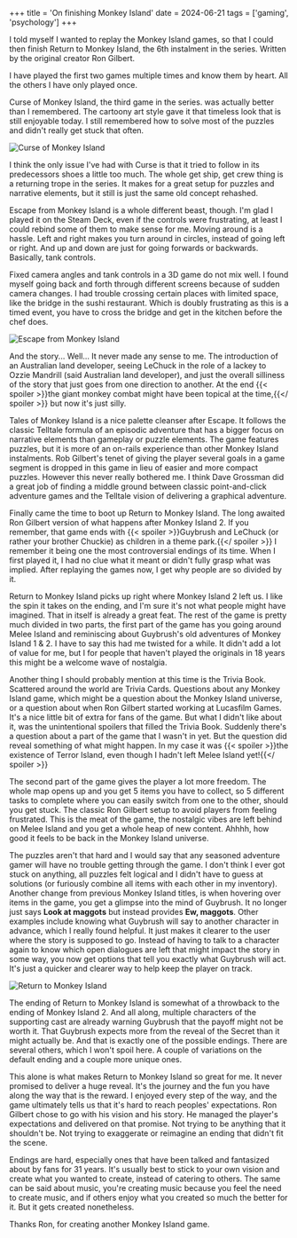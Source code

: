 +++
title = 'On finishing Monkey Island'
date = 2024-06-21
tags = ['gaming', 'psychology']
+++

I told myself I wanted to replay the Monkey Island games, so that I could then finish Return to Monkey Island, the 6th instalment in the series. Written by the original creator Ron Gilbert.

I have played the first two games multiple times and know them by heart. All the others I have only played once. 

Curse of Monkey Island, the third game in the series. was actually better than I remembered. The cartoony art style gave it that timeless look that is still enjoyable today. I still remembered how to solve most of the puzzles and didn't really get stuck that often. 

![Curse of Monkey Island](/img/blog/2024/6/on-finishing-monkey-island/curse-of-monkey-island.png "The introduction of Murray the demonic skull!")

I think the only issue I've had with Curse is that it tried to follow in its predecessors shoes a little too much. The whole get ship, get crew thing is a returning trope in the series. It makes for a great setup for puzzles and narrative elements, but it still is just the same old concept rehashed.

Escape from Monkey Island is a whole different beast, though. I'm glad I played it on the Steam Deck, even if the controls were frustrating, at least I could rebind some of them to make sense for me. Moving around is a hassle. Left and right makes you turn around in circles, instead of going left or right. And up and down are just for going forwards or backwards. Basically, tank controls. 

Fixed camera angles and tank controls in a 3D game do not mix well. I found myself going back and forth through different screens because of sudden camera changes. I had trouble crossing certain places with limited space, like the bridge in the sushi restaurant. Which is doubly frustrating as this is a timed event, you have to cross the bridge and get in the kitchen before the chef does. 

![Escape from Monkey Island](/img/blog/2024/6/on-finishing-monkey-island/escape-from-monkey-island.png "The bridge of ill timings")

And the story... Well... It never made any sense to me. The introduction of an Australian land developer, seeing LeChuck in the role of a lackey to Ozzie Mandrill (said Australian land developer), and just the overall silliness of the story that just goes from one direction to another. At the end {{< spoiler >}}the giant monkey combat might have been topical at the time,{{</ spoiler >}} but now it's just silly.

Tales of Monkey Island is a nice palette cleanser after Escape. It follows the classic Telltale formula of an episodic adventure that has a bigger focus on narrative elements than gameplay or puzzle elements. The game features puzzles, but it is more of an on-rails experience than other Monkey Island instalments. Rob Gilbert's tenet of giving the player several goals in a game segment is dropped in this game in lieu of easier and more compact puzzles. However this never really bothered me. I think Dave Grossman did a great job of finding a middle ground between classic point-and-click adventure games and the Telltale vision of delivering a graphical adventure.

Finally came the time to boot up Return to Monkey Island. The long awaited Ron Gilbert version of what happens after Monkey Island 2. If you remember, that game ends with {{< spoiler >}}Guybrush and LeChuck (or rather your brother Chuckie) as children in a theme park.{{</ spoiler >}} I remember it being one the most controversial endings of its time. When I first played it, I had no clue what it meant or didn't fully grasp what was implied. After replaying the games now, I get why people are so divided by it.

Return to Monkey Island picks up right where Monkey Island 2 left us. I like the spin it takes on the ending, and I'm sure it's not what people might have imagined. That in itself is already a great feat. The rest of the game is pretty much divided in two parts, the first part of the game has you going around Melee Island and reminiscing about Guybrush's old adventures of Monkey Island 1 & 2. I have to say this had me twisted for a while. It didn't add a lot of value for me, but I for people that haven't played the originals in 18 years this might be a welcome wave of nostalgia. 

Another thing I should probably mention at this time is the Trivia Book. Scattered around the world are Trivia Cards. Questions about any Monkey Island game, which might be a question about the Monkey Island universe, or a question about when Ron Gilbert started working at Lucasfilm Games. It's a nice little bit of extra for fans of the game. But what I didn't like about it, was the unintentional spoilers that filled the Trivia Book. Suddenly there's a question about a part of the game that I wasn't in yet. But the question did reveal something of what might happen. In my case it was {{< spoiler >}}the existence of Terror Island, even though I hadn't left Melee Island yet!{{</ spoiler >}}

The second part of the game gives the player a lot more freedom. The whole map opens up and you get 5 items you have to collect, so 5 different tasks to complete where you can easily switch from one to the other, should you get stuck. The classic Ron Gilbert setup to avoid players from feeling frustrated. This is the meat of the game, the nostalgic vibes are left behind on Melee Island and you get a whole heap of new content. Ahhhh, how good it feels to be back in the Monkey Island universe. 

The puzzles aren't that hard and I would say that any seasoned adventure gamer will have no trouble getting through the game. I don't think I ever got stuck on anything, all puzzles felt logical and I didn't have to guess at solutions (or furiously combine all items with each other in my inventory). Another change from previous Monkey Island titles, is when hovering over items in the game, you get a glimpse into the mind of Guybrush. It no longer just says **Look at maggots** but instead provides **Ew, maggots**. Other examples include knowing what Guybrush will say to another character in advance, which I really found helpful. It just makes it clearer to the user where the story is supposed to go. Instead of having to talk to a character again to know which open dialogues are left that might impact the story in some way, you now get options that tell you exactly what Guybrush will act. It's just a quicker and clearer way to help keep the player on track.

![Return to Monkey Island](/img/blog/2024/6/on-finishing-monkey-island/return-to-monkey-island.png "Telegraphing dialogue prompts for the player")

The ending of Return to Monkey Island is somewhat of a throwback to the ending of Monkey Island 2. And all along, multiple characters of the supporting cast are already warning Guybrush that the payoff might not be worth it. That Guybrush expects more from the reveal of the Secret than it might actually be. And that is exactly one of the possible endings. There are several others, which I won't spoil here. A couple of variations on the default ending and a couple more unique ones. 

This alone is what makes Return to Monkey Island so great for me. It never promised to deliver a huge reveal. It's the journey and the fun you have along the way that is the reward. I enjoyed every step of the way, and the game ultimately tells us that it's hard to reach peoples' expectations. Ron Gilbert chose to go with his vision and his story. He managed the player's expectations and delivered on that promise. Not trying to be anything that it shouldn't be. Not trying to exaggerate or reimagine an ending that didn't fit the scene. 

Endings are hard, especially ones that have been talked and fantasized about by fans for 31 years. It's usually best to stick to your own vision and create what you wanted to create, instead of catering to others. The same can be said about music, you're creating music because you feel the need to create music, and if others enjoy what you created so much the better for it. But it gets created nonetheless. 

Thanks Ron, for creating another Monkey Island game. 

